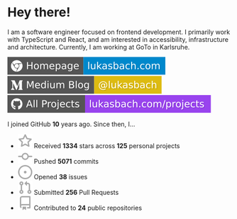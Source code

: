 # Hey there!

I am a software engineer focused on frontend development. I primarily work with TypeScript and React, and am interested in accessibility, infrastructure and architecture. Currently, I am working at GoTo in Karlsruhe.

[![Homepage](./icons/homepage.svg)](https://lukasbach.com)
[![Medium Blog](./icons/medium.svg)](https://medium.com/@lukasbach)
[![My Projects](./icons/projects.svg)](https://lukasbach.com/projects)

I joined GitHub **10** years ago. Since then, I...

- ![](./icons/star.svg) Received **1334** stars across **125** personal projects
- ![](./icons/commit.svg) Pushed **5071** commits
- ![](./icons/issues.svg) Opened **38** issues
- ![](./icons/pr.svg) Submitted **256** Pull Requests
- ![](./icons/repo.svg) Contributed to **24** public repositories
